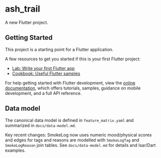 # ash_trail

A new Flutter project.

## Getting Started

This project is a starting point for a Flutter application.

A few resources to get you started if this is your first Flutter project:

- [Lab: Write your first Flutter app](https://docs.flutter.dev/get-started/codelab)
- [Cookbook: Useful Flutter samples](https://docs.flutter.dev/cookbook)

For help getting started with Flutter development, view the
[online documentation](https://docs.flutter.dev/), which offers tutorials,
samples, guidance on mobile development, and a full API reference.

## Data model

The canonical data model is defined in `feature_matrix.yaml` and summarized in `docs/data-model.md`.

Key recent changes: SmokeLog now uses numeric mood/physical scores and edges for tags and reasons are modelled with `SmokeLogTag` and `SmokeLogReason` join tables. See `docs/data-model.md` for details and Isar/Dart examples.
